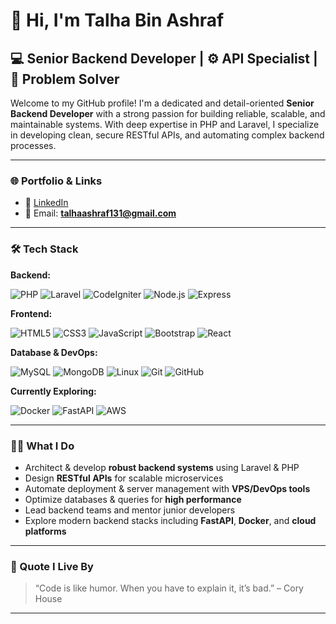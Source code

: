 # 👋 Hi, I'm Talha Bin Ashraf

## 💻 Senior Backend Developer | ⚙️ API Specialist | 🧠 Problem Solver

Welcome to my GitHub profile! I'm a dedicated and detail-oriented **Senior Backend Developer** with a strong passion for building reliable, scalable, and maintainable systems. With deep expertise in PHP and Laravel, I specialize in developing clean, secure RESTful APIs, and automating complex backend processes.

---

### 🌐 Portfolio & Links

- 💼 [LinkedIn](https://www.linkedin.com/in/talha-bin-ashraf-18b602206)  
- 📧 Email: **talhaashraf131@gmail.com**

---

### 🛠️ Tech Stack

**Backend:**

![PHP](https://img.shields.io/badge/-PHP-777BB4?style=flat-square&logo=php)
![Laravel](https://img.shields.io/badge/-Laravel-FF2D20?style=flat-square&logo=laravel)
![CodeIgniter](https://img.shields.io/badge/-CodeIgniter-EF4223?style=flat-square&logo=codeigniter)
![Node.js](https://img.shields.io/badge/-Node.js-339933?style=flat-square&logo=node.js)
![Express](https://img.shields.io/badge/-Express.js-000000?style=flat-square&logo=express)

**Frontend:**

![HTML5](https://img.shields.io/badge/-HTML5-E34F26?style=flat-square&logo=html5)
![CSS3](https://img.shields.io/badge/-CSS3-1572B6?style=flat-square&logo=css3)
![JavaScript](https://img.shields.io/badge/-JavaScript-F7DF1E?style=flat-square&logo=javascript)
![Bootstrap](https://img.shields.io/badge/-Bootstrap-563D7C?style=flat-square&logo=bootstrap)
![React](https://img.shields.io/badge/-React-61DAFB?style=flat-square&logo=react)

**Database & DevOps:**

![MySQL](https://img.shields.io/badge/-MySQL-4479A1?style=flat-square&logo=mysql)
![MongoDB](https://img.shields.io/badge/-MongoDB-47A248?style=flat-square&logo=mongodb)
![Linux](https://img.shields.io/badge/-Linux-FCC624?style=flat-square&logo=linux)
![Git](https://img.shields.io/badge/-Git-F05032?style=flat-square&logo=git)
![GitHub](https://img.shields.io/badge/-GitHub-181717?style=flat-square&logo=github)

**Currently Exploring:**

![Docker](https://img.shields.io/badge/-Docker-2496ED?style=flat-square&logo=docker)
![FastAPI](https://img.shields.io/badge/-FastAPI-009688?style=flat-square&logo=fastapi)
![AWS](https://img.shields.io/badge/-AWS-232F3E?style=flat-square&logo=amazon-aws)

---

### 👨‍💻 What I Do

- Architect & develop **robust backend systems** using Laravel & PHP
- Design **RESTful APIs** for scalable microservices
- Automate deployment & server management with **VPS/DevOps tools**
- Optimize databases & queries for **high performance**
- Lead backend teams and mentor junior developers
- Explore modern backend stacks including **FastAPI**, **Docker**, and **cloud platforms**

---

### 📢 Quote I Live By

> “Code is like humor. When you have to explain it, it’s bad.” – Cory House

---

